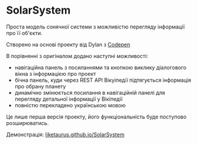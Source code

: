 # SolarSystem
Проста модель сонячної системи з можливістю перегляду інформації про її об'єкти. 

Створено на основі проекту від Dylan з [Codepen](https://codepen.io/DabLikeABoss/pen/QdJxZe) 

В порівнянні з оригіналом додано наступні можливості:
* навігаційна панель з посиланнями та кнопкою виклику діалогового вікна з інформацією про проект
* бічна панель, куди через REST API Вікуіпедії підтягується інформація про обрану планету
* динамічно змінюється посилання в навігаційній панелі для перегляду детальної інформації у Вікіпедії
* повністю перекладено українською мовою

Це лише перша версія проекту, його функціональність буде поступово розширюватись.

Демонстрація: [liketaurus.github.io/SolarSystem](https://liketaurus.github.io/SolarSystem/) 
